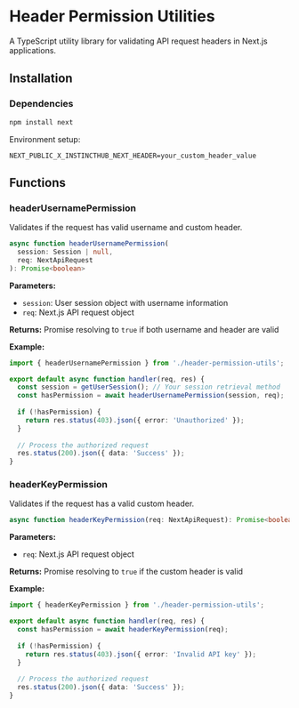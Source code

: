# Header Permission Utilities

A TypeScript utility library for validating API request headers in Next.js applications.

## Installation

### Dependencies

```bash
npm install next
```

Environment setup:
```
NEXT_PUBLIC_X_INSTINCTHUB_NEXT_HEADER=your_custom_header_value
```

## Functions

### headerUsernamePermission

Validates if the request has valid username and custom header.

```typescript
async function headerUsernamePermission(
  session: Session | null, 
  req: NextApiRequest
): Promise<boolean>
```

**Parameters:**
- `session`: User session object with username information
- `req`: Next.js API request object

**Returns:** Promise resolving to `true` if both username and header are valid

**Example:**
```typescript
import { headerUsernamePermission } from './header-permission-utils';

export default async function handler(req, res) {
  const session = getUserSession(); // Your session retrieval method
  const hasPermission = await headerUsernamePermission(session, req);
  
  if (!hasPermission) {
    return res.status(403).json({ error: 'Unauthorized' });
  }
  
  // Process the authorized request
  res.status(200).json({ data: 'Success' });
}
```

### headerKeyPermission

Validates if the request has a valid custom header.

```typescript
async function headerKeyPermission(req: NextApiRequest): Promise<boolean>
```

**Parameters:**
- `req`: Next.js API request object

**Returns:** Promise resolving to `true` if the custom header is valid

**Example:**
```typescript
import { headerKeyPermission } from './header-permission-utils';

export default async function handler(req, res) {
  const hasPermission = await headerKeyPermission(req);
  
  if (!hasPermission) {
    return res.status(403).json({ error: 'Invalid API key' });
  }
  
  // Process the authorized request
  res.status(200).json({ data: 'Success' });
}
```